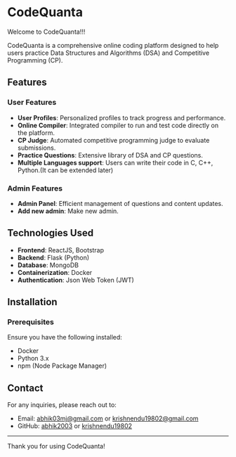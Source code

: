 # CodeQuanta

Welcome to CodeQuanta!!!

CodeQuanta is a comprehensive online coding platform designed to help users practice Data Structures and Algorithms (DSA) and Competitive Programming (CP).



## Features

### User Features

- **User Profiles**: Personalized profiles to track progress and performance.
- **Online Compiler**: Integrated compiler to run and test code directly on the platform.
- **CP Judge**: Automated competitive programming judge to evaluate submissions.
- **Practice Questions**: Extensive library of DSA and CP questions.
- **Multiple Languages support**: Users can write their code in C, C++, Python.(It can be extended later)

### Admin Features

- **Admin Panel**: Efficient management of questions and content updates.
- **Add new admin**: Make new admin.




## Technologies Used

- **Frontend**: ReactJS, Bootstrap
- **Backend**: Flask (Python)
- **Database**: MongoDB
- **Containerization**: Docker
- **Authentication**: Json Web Token (JWT)


## Installation

### Prerequisites

Ensure you have the following installed:
- Docker
- Python 3.x
- npm (Node Package Manager)



## Contact

For any inquiries, please reach out to:

- Email: abhik03mj@gmail.com or krishnendu19802@gmail.com
- GitHub: [abhik2003](https://github.com/abhik2003) or [krishnendu19802](https://github.com/krishnendu19802)

---

Thank you for using CodeQuanta!